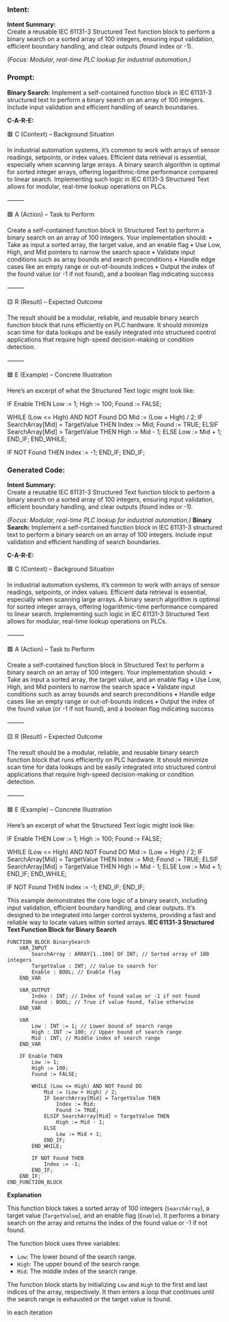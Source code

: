 ### Intent:
**Intent Summary:**  
Create a reusable IEC 61131-3 Structured Text function block to perform a binary search on a sorted array of 100 integers, ensuring input validation, efficient boundary handling, and clear outputs (found index or -1).  

*(Focus: Modular, real-time PLC lookup for industrial automation.)*

### Prompt:
**Binary Search:**
Implement a self-contained function block in IEC 61131-3 structured text to perform a binary search on an array of 100 integers. Include input validation and efficient handling of search boundaries.

**C-A-R-E:**

🟥 C (Context) – Background Situation

In industrial automation systems, it’s common to work with arrays of sensor readings, setpoints, or index values. Efficient data retrieval is essential, especially when scanning large arrays. A binary search algorithm is optimal for sorted integer arrays, offering logarithmic-time performance compared to linear search. Implementing such logic in IEC 61131-3 Structured Text allows for modular, real-time lookup operations on PLCs.

⸻

🟩 A (Action) – Task to Perform

Create a self-contained function block in Structured Text to perform a binary search on an array of 100 integers. Your implementation should:
	•	Take as input a sorted array, the target value, and an enable flag
	•	Use Low, High, and Mid pointers to narrow the search space
	•	Validate input conditions such as array bounds and search preconditions
	•	Handle edge cases like an empty range or out-of-bounds indices
	•	Output the index of the found value (or -1 if not found), and a boolean flag indicating success

⸻

🟨 R (Result) – Expected Outcome

The result should be a modular, reliable, and reusable binary search function block that runs efficiently on PLC hardware. It should minimize scan time for data lookups and be easily integrated into structured control applications that require high-speed decision-making or condition detection.

⸻

🟦 E (Example) – Concrete Illustration

Here’s an excerpt of what the Structured Text logic might look like:

IF Enable THEN
   Low := 1;
   High := 100;
   Found := FALSE;

   WHILE (Low <= High) AND NOT Found DO
      Mid := (Low + High) / 2;
      IF SearchArray[Mid] = TargetValue THEN
         Index := Mid;
         Found := TRUE;
      ELSIF SearchArray[Mid] > TargetValue THEN
         High := Mid - 1;
      ELSE
         Low := Mid + 1;
      END_IF;
   END_WHILE;

   IF NOT Found THEN
      Index := -1;
   END_IF;
END_IF;

### Generated Code:
**Intent Summary:**  
Create a reusable IEC 61131-3 Structured Text function block to perform a binary search on a sorted array of 100 integers, ensuring input validation, efficient boundary handling, and clear outputs (found index or -1).  

*(Focus: Modular, real-time PLC lookup for industrial automation.)*
**Binary Search:**
Implement a self-contained function block in IEC 61131-3 structured text to perform a binary search on an array of 100 integers. Include input validation and efficient handling of search boundaries.

**C-A-R-E:**

🟥 C (Context) – Background Situation

In industrial automation systems, it’s common to work with arrays of sensor readings, setpoints, or index values. Efficient data retrieval is essential, especially when scanning large arrays. A binary search algorithm is optimal for sorted integer arrays, offering logarithmic-time performance compared to linear search. Implementing such logic in IEC 61131-3 Structured Text allows for modular, real-time lookup operations on PLCs.

⸻

🟩 A (Action) – Task to Perform

Create a self-contained function block in Structured Text to perform a binary search on an array of 100 integers. Your implementation should:
	•	Take as input a sorted array, the target value, and an enable flag
	•	Use Low, High, and Mid pointers to narrow the search space
	•	Validate input conditions such as array bounds and search preconditions
	•	Handle edge cases like an empty range or out-of-bounds indices
	•	Output the index of the found value (or -1 if not found), and a boolean flag indicating success

⸻

🟨 R (Result) – Expected Outcome

The result should be a modular, reliable, and reusable binary search function block that runs efficiently on PLC hardware. It should minimize scan time for data lookups and be easily integrated into structured control applications that require high-speed decision-making or condition detection.

⸻

🟦 E (Example) – Concrete Illustration

Here’s an excerpt of what the Structured Text logic might look like:

IF Enable THEN
   Low := 1;
   High := 100;
   Found := FALSE;

   WHILE (Low <= High) AND NOT Found DO
      Mid := (Low + High) / 2;
      IF SearchArray[Mid] = TargetValue THEN
         Index := Mid;
         Found := TRUE;
      ELSIF SearchArray[Mid] > TargetValue THEN
         High := Mid - 1;
      ELSE
         Low := Mid + 1;
      END_IF;
   END_WHILE;

   IF NOT Found THEN
      Index := -1;
   END_IF;
END_IF; 

This example demonstrates the core logic of a binary search, including input validation, efficient boundary handling, and clear outputs. It’s designed to be integrated into larger control systems, providing a fast and reliable way to locate values within sorted arrays.
**IEC 61131-3 Structured Text Function Block for Binary Search**

```structuredtext
FUNCTION_BLOCK BinarySearch
    VAR_INPUT
        SearchArray : ARRAY[1..100] OF INT; // Sorted array of 100 integers
        TargetValue : INT; // Value to search for
        Enable : BOOL; // Enable flag
    END_VAR

    VAR_OUTPUT
        Index : INT; // Index of found value or -1 if not found
        Found : BOOL; // True if value found, false otherwise
    END_VAR

    VAR
        Low : INT := 1; // Lower bound of search range
        High : INT := 100; // Upper bound of search range
        Mid : INT; // Middle index of search range
    END_VAR

    IF Enable THEN
        Low := 1;
        High := 100;
        Found := FALSE;

        WHILE (Low <= High) AND NOT Found DO
            Mid := (Low + High) / 2;
            IF SearchArray[Mid] = TargetValue THEN
                Index := Mid;
                Found := TRUE;
            ELSIF SearchArray[Mid] > TargetValue THEN
                High := Mid - 1;
            ELSE
                Low := Mid + 1;
            END_IF;
        END_WHILE;

        IF NOT Found THEN
            Index := -1;
        END_IF;
    END_IF;
END_FUNCTION_BLOCK
```

**Explanation**

This function block takes a sorted array of 100 integers (`SearchArray`), a target value (`TargetValue`), and an enable flag (`Enable`). It performs a binary search on the array and returns the index of the found value or -1 if not found.

The function block uses three variables:

*   `Low`: The lower bound of the search range.
*   `High`: The upper bound of the search range.
*   `Mid`: The middle index of the search range.

The function block starts by initializing `Low` and `High` to the first and last indices of the array, respectively. It then enters a loop that continues until the search range is exhausted or the target value is found.

In each iteration

